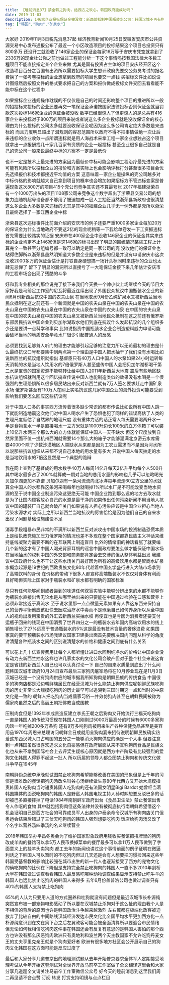 ```yaml
---
title: 【睡前消息37】禁全韩之狗肉，结西方之欢心，韩国政府能成功吗？
date: 2019-11-03
description: 146家企业投标保证金被没收；新西兰抵制中国瓶装水公司；韩国汉城不再有狗肉供应。
tag: ["韩国","狗肉","矿泉水"]
---
```


大家好 2019年11月3日税先消息37起 经济教育新闻10月25日安徽省安庆市公共资源交易中心发布通报公布了最近一个小区改造项目的投标结果这个项目总投资只有800多万
还没开工就没收了146家企业的保证金每家16万等于安庆市凭空就拿到了2336万的现金杜公你之前也做过工程能分析一下这个事情吗按我国法律大多数工程项目不能直接指定某个企业来做
尤其是国有投资占主体的项目安庆经开区这个改造项目百分之百国有出资所以需要招标大学生想计政府先要交公务员考试的报名费换了一张考卷投标的企业想拿到政府的项目也要交一点钱
买招标文件比如说设计图纸然后按照文件的格式要求把自己的方案和报价做成投标文件交回去看看能不能中标在这个过程中

如果投标企业违规操作耽误的不仅仅是自己的时间还影响整个项目的推进所以一般的招投标来投标的企业还要再交一笔保证金承诺按国家法律投标否则保证金就当罚款这次投标146家企业的保证金被没收
数字已经很惊人了但更惊人的是总共有416家企业来投标对于800万的项目来说或者说这么多企业投标就是没收保证金的核心理由为什么投标的公司太多就要没收保证金呢因为这么多公司肯定绝大多数是来违标的
而且力度明显超出了潜规则的容忍范围所以政府不得不把事情做绝一次让后来违标的企业收敛一点所谓违标就是用人海战术来拿工程一家企业想独占这个项目就拿出一点报酬找几十家几百家有资质的企业一起投标
甚至企业很多自己就是自己的壳公司一般来说最终中标的方案不一定是最低价

也不一定是技术上最先进的方案因为最低价中标可能会影响工程治疗最先进的方案可能有风险所以投标企业的报价和方案实际上也会影响评标打分甚至很多项目会优先选择报价和技术都接近平均值的方案
这意味着一家企业能操纵的壳公司越多对中标价格的影响就越大自己拿到项目的概率也会增加如果招标方不管违标变案是普遍现象这次800万的项目415个壳公司竞争其实还不算最夸张
2017年福建浙荣县有一个1000万出头的项目1108家公司来竞争这个数字超出了浙荣县交易公司的想象力连随机超号设备都不够用了被迫加成一层人工抽签当然浙荣县新政府也很清楚
这么多企业大多数是来违标的尤其是其中的福建企业几乎无一例外都是壳所以浙荣县最终选择了一家江西企业中标

浙荣县这次违标事件比前面介绍的安庆市的例子还要严重1000多家企业每加20万的保证金为什么当地政府不要这2亿的现金呢稍等一下我给单卷发一下工资抓违标首先需要比较踏实的证据
安庆市在400家企业中没收146家企业的保证金其实来违标的企业肯定不止146家但是这146家的标书出现了明显的围统情况某些工程上计算完全一致甚至分组编号都一致可以确定是同一家公司的壳
没收他们的保证金也站得住脚所以浙荣县虽然明知道大多数企业是来违标的但是并没有申请安庆市这次没收2000多万的保证金估计是打铁自身硬想搞一场针头标同时来违标的企业也太肆无忌惮了
留下了明显的漏洞所以直接亏了一大笔保证金接下来几年估计安庆市的工程市场会出现了残酷的斗争

好和我专业相关的那位说完了接下来我们今天换一个帅小伙上场继续今天的节目大家好我是马前足工作室的尼瓦将最近连续出现了外国民众抗议中国瓶装水企业的新闻6月份新西兰抗议中国的农夫山泉
在当地取水9月份乙纯矿泉水又被新西兰当地民众抵制在这之前还有一个新闻就是中国的农夫山泉在中国的农夫山泉在中国的农夫山泉在中国的农夫山泉在中国的农夫山泉在中国的农夫山泉
在中国的农夫山泉在中国的农夫山泉在中国的农夫山泉又被新西兰当地民众抵制在这之前还有俄罗斯东部居民抗议中国企业到贝加尔湖取水他们到底在抗议什么发起抗议的几个组织多少还是要讲一点科学和事实
比如说指责中国瓶装水企业会制造塑料威力申请可能会破坏当地的地质安全毕竟水厂很少引起普通人的反感

必须要找到足够耸人听门的理由才能够引起足够的注意力所以无论最初的理由是什么最终抗议口号都要集中到两点第一个理由是中国人把水抽干了我们没有水喝比如说新西兰的抗议组织就指出
基督臣只有40万人口中国人的水泵如果24小时运转每天消耗的水是当地人饮用水的7倍俄罗斯人甚至盛传中国人会把贝加尔湖都喝干第二水是宝贵的国家资源不能够转让给中国人2011年新西兰大地震
震后有些地区缺水抗议组织就利用这个回忆搞宣传说中国人也能制造类似的效果没有水喝是一个很强烈的生理恐惧所以很多居民站出来反对新西兰就有7万人签名要求赶走中国矿泉水场
俄罗斯甚至有110万人在网上实名抗议这几家中国企业的海外投资可能要受到影响我们要怎么回应这些抗议呢

对于中国人口多的事实西方流传着很多缺少常识的都市传说比如说所有中国人跳一下就能制造地震这次他们对中国人喝水产生了恐惧也犯了同样的错误高估了人类的生理尺度低估了自然界的地理尺度
没有重体力活的话正常人每天需要喝两升水一半是食物含水一半是直接喝水一立方米就是1000升边长100米的立方体箱子可以装上10亿升水两三个那么大的立方体就能保证中国人一天不缺水
但这个尺度放到自然界里面不值一提杭州西湖就需要14个那么大的箱子才能够灌满北京密云水库需要4000个除了少数沙漠地区人类缺水从来都是因为工农业需求而不是因为河水所以说那些抗议组织从来都不说自己本地的用水量有多大
只说中国人每天抽走的水是当地饮用水的7倍这显然是一个典型的诡辩

我在网上查到了基督成的用水数字40万人每周14亿升每天2亿升平均每个人500升其中喝水最多占了200%就算成一期对当地的总用水量的影响也几乎可以忽略喝光贝加尔湖更加不靠谱
贝加尔湖有一条河流流向北冰洋每年流走60立方公里的水就算全中国人的水都靠这条河来喝每年也就喝掉1%所以水厂是不可能改变当地水资源的至于说中国企业制造污染这更绝无可能
中国企业跑到那么远的地方去取水就是为了让国内顾客放心自己的水源是最干净的如果传出任何污染新闻不用当地人抗议中国的罐装厂自己就会破产关门如果说有人担心污染应该是中国企业担心当地人污染水源才对
实际上之所以新西兰当地抗议的厉害恰恰是因为他们自己的自来水出现了问题基础设施建设不足

消毒手段粗暴市民非常的不满所以新西兰反对派攻击中国水场的投资制造恐慌本质上是给执政党施加压力俄罗斯的情况也差不多现在整个国家都靠民族主义神话来维持底线凝聚力需要不断的在互联网上制造盲目
仇外的情绪旧的神话看腻了就要编几个新的这才有了中国人喝光背家耳胡的谣言中国政府要怎么做才能保证中国水场在当地抽水的权利中国的外交部和商务部肯定会去交涉的但从整体利益出发
我建议中国政府什么也不干让这些水场关门最好因为所有的高级饮用水都是智商水矿泉水概念起源是19世纪的西欧贵族文化80年代趁着中国玄学盛行进入大陆市场拿到了高端饮料的身份
在价格的带动下很多人都宣称高端瓶装水不仅仅对身体有利而且好喝但实际上国家对于瓶装水和矿泉水都有明确的国家标准

尽只有任何能够闻到或者尝到的味道任何双盲实验中能够分辨出来的水都不能够作为瓶装水直接出售无论水是从哪里抽出来的只要能在中国通过检验在口感和营养上必须非常接近于真流水
至于说水里那一点点微量元素如果有人靠这东西来保持自己的营养平衡他应该赶快去医院治疗水中毒而不是琢磨自己如何养身所以从全中国人的视角出发用宝贵的外汇去新西兰买抽水权
再便宜也是亏因为消费者还要支付运瓶子回来的钱现在中国消费了世界四分之一的瓶装水去年国内高端饮用水的线上销售增长了27%远高于普通瓶装水的5%这是最没有技术含量的奢侈浪费
如果国家真的要干预瓶装水市场我建议国家卫建委出面首先要解决国内问题从科学的角度讲清楚各种瓶装水之间的区别说清楚水的价格和健康之间到底有什么关系

可以花上几十亿宣传费用让每个人都听懂让进口水回到纯净水的价格让中国企业没有动力去新西兰抽水这样也许几家卖水的文化公司会破产但对于整个社会来说这肯定是省钱的新西兰人自己也可以认真讨论一下
自己的自来水质量到底出了什么问题韩国汉城市政府10月24日宣布最后三家狗肉屠宰场将在10月停业现在是11月3日汉城已经是一个没有狗肉供应的城市据我所知狗肉是朝鲜民族的传统食品
中国很多的狗肉店都是沿边朝鲜族居民在经营汉城为什么能禁止狗肉供应呢朝鲜民族吃狗肉的历史非常长大规模吃狗肉的历史最早可以追溯到三国时期这一点和当时的中原文化是一致的
朝鲜人把吃狗肉当成儒家习俗一并效仿狗肉甚至在朝鲜民间被称为儒家肉虽然之后的高丽王朝把佛教当成国教

压制肉食但是1392年李成贵造反建立李氏王朝之后狗肉又开始流行三福天吃狗肉一直是韩国人的传统习惯现在韩国人口刚刚过5000万最高分的时候有6000多家狗肉馆一年吃掉200多万条狗
还有9万多吨狗肉被用来生产各种保健食品甚至是美容用品1970年周恩来总理访问朝鲜金日成就用全狗肉宴来招待说明朝鲜民族确实热爱这东西汉城人口占韩国的五分之一能够消灭狗肉供应的确是一个大事
但要注意到一点韩国虽然很喜欢追求文化自豪感但在政府层面从来不宣称狗肉食品是民族文化也从来不拿到国际社会上去评奖生疑核心原因就是西方中产阶级有比较强烈的爱狗文化韩国人得罪不起这一批人
所以历届的领导人都企图禁止狗肉和传统文化做斗争早在1945年

南朝鲜伪总统李承晚就试图禁止吃狗肉希望能够改善在美国的形象但是上千年的习惯是很难改的餐馆把狗肉汤改名叫谷心汤继续做生意80年代西方又开始大规模指责韩国人吃狗肉当时谴责韩国人吃狗肉的还有法国女明星Bigi Bardot
她曾经当着韩国媒体的面说吃狗肉的韩国人是野蛮人韩国电视主持人孙时熙想要反驳巴多的话却被巴多直接摔掉了电话1984年南朝鲜军政府出台《食品卫生法》禁止餐馆出售令人作呕的食物
其中就包括狗肉但这条法律并没有被彻底执行南朝鲜希望借这个机会证明自己是西方社会的可靠成员军人出身的卢泰余命令汉城所有狗肉店关门但奥运会结束后错过了三伏天吃狗肉的韩国人强烈想要吃狗肉
饭店给狗肉汤又改了个名字以营养汤四季汤的名义继续营业

2018年韩国举办平昌冬奥会为了维护国家形象政府用钱收买餐馆把招牌里的狗肉改成羊肉的餐馆可以拿5万人民币换掉菜单的餐厅最多可以拿11万人民币做到了字面意义上的挂羊头卖狗肉
都工去年的新闻也讲过这个事情前面的例子证明在微逼利诱之下韩国人可以暂时的不吃狗肉但过几天还是会有人想要把习惯捡回来这些年韩国受基督教的影响比较强在城市出生的新一代人也逐渐接受了西方的宠物文化
的确吃狗肉的比例在下降但是支持完全禁止吃狗肉的韩国人一直不多2010年剑桥大学在韩国做过调查看看韩国人最反感吃哪种动物调查结果显示支持禁止吃牛羊的韩国人也远比禁止吃狗肉的韩国人来得多
去年6月份盖普洛公司也做过调查只有40%的韩国人支持禁止吃狗肉

65%的人认为只要用人道的方式圈养和吐狗就没有问题但是最近汉城市长朴源纯突然宣布被一部宠物电影感动了所以要在汉城禁止杀狗对于这么扯的理由我个人是不相信的背后的原因也许是韩国政治斗争越来越激烈
左右翼都在极端化政客被迫放弃了比较自由的中间路线汉城经济发达市民文化比全国平均水平更加西方化一点朴源纯意识到在文在寅下台之后左翼政客可能会被全面清算所以要迎合市民情绪
但无论如何我相信吃狗肉这件事在韩国还会有反复有意思的是韩国人害怕的那个西方也许没有那么厌恶狗肉欧洲只有奥地利和波兰两个天主教国家不允许吃狗丹麦女王的丈夫亨里克亲王就是个狗肉爱好者
欧洲有很多地方社区会公开展示自己的狗肉文化韩国在这方面可能是反应过度了

最后和大家分享几道普京出的地理测试题从去年开始普京要求全体军人定期接受地理考试从今年开始这套测试对全世界开放马前卒工作室做了全文翻译这里会和大家分享几道题全文请关注马前卒工作室微信公众号
好今天的睡前消息到这里我们周二再见请不吝点赞 订阅 转发 打赏支持明镜与点点栏目